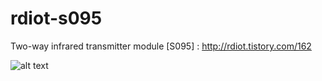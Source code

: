 # rdiot-s095
Two-way infrared transmitter module [S095] : http://rdiot.tistory.com/162

![alt text](http://cfile8.uf.tistory.com/image/2274EF4E57DCC86C21F3E9)
